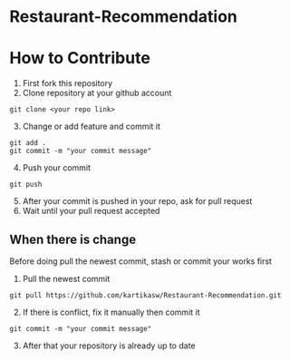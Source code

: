# Restaurant-Recommendation

# How to Contribute
1. First fork this repository
2. Clone repository at your github account
```
git clone <your repo link>
```
3. Change or add feature and commit it
```
git add .
git commit -m "your commit message"

```
4. Push your commit
```
git push
```
5. After your commit is pushed in your repo, ask for pull request
6. Wait until your pull request accepted

## When there is change
Before doing pull the newest commit, stash or commit your works first
1. Pull the newest commit
```
git pull https://github.com/kartikasw/Restaurant-Recommendation.git
```
2. If there is conflict, fix it manually then commit it
```
git commit -m "your commit message"
```
3. After that your repository is already up to date

```

